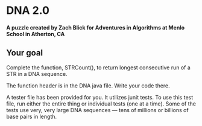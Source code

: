 # DNA 2.0
#### A puzzle created by Zach Blick for Adventures in Algorithms at Menlo School in Atherton, CA

## Your goal
Complete the function, STRCount(), to return longest consecutive run of a STR in a DNA sequence.

The function header is in the DNA java file. Write your code there.

A tester file has been provided for you. It utilizes junit tests.
To use this test file, run either the entire thing or individual tests (one at a time).
Some of the tests use very, very large DNA sequences — tens of millions or billions of base pairs in length.
